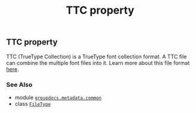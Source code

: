 ﻿---
title: TTC property
second_title: GroupDocs.Metadata for Python via .NET API References
description: 
type: docs
url: /python-net/groupdocs.metadata.common/filetype/ttc/
is_root: false
weight: 890
---

## TTC property


TTC (TrueType Collection) is a TrueType font collection format.
A TTC file can combine the multiple font files into it.
Learn more about this file format
[here](https://docs.fileformat.com/font/ttc/).

### See Also
* module [`groupdocs.metadata.common`](../../)
* class [`FileType`](/metadata/python-net/groupdocs.metadata.common/filetype)
